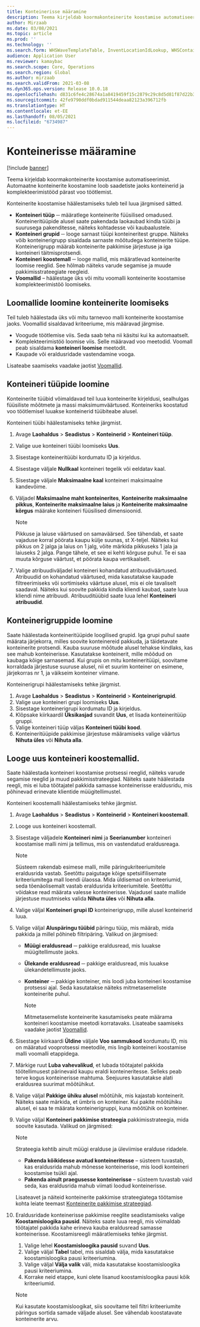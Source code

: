 ```yaml
---
title: Konteinerisse määramine
description: Teema kirjeldab koormakonteinerite koostamise automatiseerimist. Automaatne konteinerite koostamine loob saadetiste jaoks konteinerid ja komplekteerimistööd pärast voo töötlemist.
author: Mirzaab
ms.date: 03/08/2021
ms.topic: article
ms.prod: ''
ms.technology: ''
ms.search.form: WHSWaveTemplateTable, InventLocationIdLookup, WHSContainerType, WHSContainerGroup, WHSContainerizationTable, WHSContainerizationBreak, WHSCreateContainerBreak, WHSContainerStructure, WHSContainerTable, WHSContainerizatonHistory, WHSContainerPackingPolicyChange, WHSManifestShipmentContainers, WHSAllowedContainerTypeGroup, WHSPostMethod, WHSContainerCreateDialog, WHSContainerCloseDiag, WHSContainer
audience: Application User
ms.reviewer: kamaybac
ms.search.scope: Core, Operations
ms.search.region: Global
ms.author: mirzaab
ms.search.validFrom: 2021-03-08
ms.dyn365.ops.version: Release 10.0.18
ms.openlocfilehash: d831c6fe4c28674a1a8419459f15c2879c29c8d5d81f87d22b34c67771eaac7b
ms.sourcegitcommit: 42fe9790ddf0bdad911544deaa82123a396712fb
ms.translationtype: HT
ms.contentlocale: et-EE
ms.lasthandoff: 08/05/2021
ms.locfileid: "6734987"
---
```

# <a name="containerization"></a>Konteinerisse määramine

[!include [banner](../includes/banner.md)]

Teema kirjeldab koormakonteinerite koostamise automatiseerimist. Automaatne konteinerite koostamine loob saadetiste jaoks konteinerid ja komplekteerimistööd pärast voo töötlemist.

Konteinerite koostamise häälestamiseks tuleb teil luua järgmised sätted.

- **Konteineri tüüp** ─ määratlege konteinerite füüsilised omadused. Konteineritüüpide alusel saate pakendada laokaubad kindla tüübi ja suurusega pakenditesse, näiteks kohtadesse või kaubaalustele.
- **Konteineri grupid** ─ looge sarnast tüüpi konteineritest gruppe. Näiteks võib konteinerigrupp sisaldada sarnaste mõõtudega konteinerite tüüpe. Konteinerigrupp määrab konteinerite pakkimise järjestuse ja iga konteineri täitmisprotsendi.
- **Konteineri koostemall** ─ looge mallid, mis määratlevad konteinerite loomise reeglid. See hõlmab näiteks varude segamise ja muude pakkimisstrateegiate reegleid.
- **Voomallid** – häälestage üks või mitu voomalli konteinerite koostamise komplekteerimistöö loomiseks.

## <a name="create-wave-templates-for-containerization"></a>Loomallide loomine konteinerite loomiseks

Teil tuleb häälestada üks või mitu tarnevoo malli konteinerite koostamise jaoks. Voomallid sisaldavad kriteeriume, mis määravad järgmise.

- Voogude töötlemise viis. Seda saab teha nii käsitsi kui ka automaatselt.
- Komplekteerimistöö loomise viis. Selle määravad voo meetodid. Voomall peab sisaldama **konteineri loomise** meetodit.
- Kaupade või eraldusridade vastendamine vooga.

Lisateabe saamiseks vaadake jaotist [Voomallid](wave-templates.md).

## <a name="create-container-types"></a>Konteineri tüüpide loomine

Konteinerite tüübid võimaldavad teil luua konteinerite kirjeldusi, sealhulgas füüsiliste mõõtmete ja massi maksimumväärtused. Konteineriks koostatud voo töötlemisel luuakse konteinerid tüübiteabe alusel.

Konteineri tüübi häälestamiseks tehke järgmist.

1. Avage **Laohaldus** \> **Seadistus** \> **Konteinerid** \> **Konteineri tüüp**.
1. Valige uue konteineri tüübi loomiseks **Uus**.
1. Sisestage konteineritüübi kordumatu ID ja kirjeldus.
1. Sisestage väljale **Nullkaal** konteineri tegelik või eeldatav kaal.
1. Sisestage väljale **Maksimaalne kaal** konteineri maksimaalne kandevõime.
1. Väljadel **Maksimaalne maht konteinerites**, **Konteinerite maksimaalne pikkus**, **Konteinerite maksimaalne laius** ja **Konteinerite maksimaalne kõrgus** määrake konteineri füüsilised dimensioonid.

    > [!NOTE]
    > Pikkuse ja laiuse väärtused on samaväärsed. See tähendab, et saate vajaduse korral pöörata kaupu külje suunas, st X-teljel. Näiteks kui pikkus on 2 jalga ja laius on 1 jalg, võite märkida pikkuseks 1 jala ja laiuseks 2 jalga. Pange tähele, et see ei kehti kõrguse puhul. Te ei saa muuta kõrguse väärtust, et pöörata kaupa vertikaalselt.

1. Valige atribuudiväljadel konteineri kohandatud atribuudiväärtused. Atribuudid on kohandatud väärtused, mida kasutatakse kaupade filtreerimiseks või sortimiseks väärtuse alusel, mis ei ole tavaliselt saadaval. Näiteks kui soovite pakkida kindla kliendi kaubad, saate luua kliendi nime atribuudi. Atribuuditüübid saate luua lehel **Konteineri atribuudid**.

## <a name="create-container-groups"></a>Konteinerigruppide loomine

Saate häälestada konteineritüüpide loogilised grupid. Iga grupi puhul saate määrata järjekorra, milles soovite konteinereid pakkuda, ja täidetavate konteinerite protsendi. Kauba suuruse mõõtude alusel tehakse kindlaks, kas see mahub konteinerisse. Kasutatakse konteinerit, mille mõõdud on kaubaga kõige sarnasemad. Kui grupis on mitu konteineritüüpi, soovitame korraldada järjestuse suuruse alusel, nii et suurim konteiner on esimene, järjekorras nr 1, ja väikseim konteiner viimane.

Konteinerigrupi häälestamiseks tehke järgmist.

1. Avage **Laohaldus** \> **Seadistus** \> **Konteinerid** \> **Konteinerigrupid**.
1. Valige uue konteineri grupi loomiseks **Uus**.
1. Sisestage konteinerigrupi kordumatu ID ja kirjeldus.
1. Klõpsake kiirkaardil **Üksikasjad** suvandit **Uus**, et lisada konteineritüüp gruppi.
1. Valige konteineri tüüp väljas **Konteineri tüübi kood**.
1. Konteineritüüpide pakkimise järjestuse määramiseks valige väärtus **Nihuta üles** või **Nihuta alla**.

## <a name="create-container-build-templates"></a>Looge uus konteineri koostemallid.

Saate häälestada konteineri koostamise protsessi reeglid, näiteks varude segamise reeglid ja muud pakkimisstrateegiad. Näiteks saate häälestada reegli, mis ei luba töötajatel pakkida samasse konteinerisse eraldusridu, mis põhinevad erinevate klientide müügitellimustel.

Konteineri koostemalli häälestamiseks tehke järgmist.

1. Avage **Laohaldus** \> **Seadistus** \> **Konteinerid** \> **Konteineri koostemall**.
1. Looge uus konteineri koostemall.
1. Sisestage väljadele **Konteineri nimi** ja **Seerianumber** konteineri koostamise malli nimi ja tellimus, mis on vastendatud eraldusreaga.

    > [!NOTE]
    > Süsteem rakendab esimese malli, mille päringukriteeriumitele eraldusrida vastab. Seetõttu paigutage kõige spetsiifilisemate kriteeriumitega mall loendi ülaossa. Mida üldisemad on kriteeriumid, seda tõenäolisemalt vastab eraldusrida kriteeriumitele. Seetõttu võidakse read määrata valesse konteinerisse. Vajadusel saate mallide järjestuse muutmiseks valida **Nihuta üles** või **Nihuta alla**.

1. Valige väljal **Konteineri grupi ID** konteinerigrupp, mille alusel konteinerid luua.
1. Valige väljal **Aluspäringu tüübid** päringu tüüp, mis määrab, mida pakkida ja millel põhineb filtripäring. Valikud on järgmised:

      - **Müügi eraldusread** ─ pakkige eraldusread, mis luuakse müügitellimuste jaoks.
      - **Ülekande eraldusread** ─ pakkige eraldusread, mis luuakse ülekandetellimuste jaoks.
      - **Konteiner** ─ pakkige konteiner, mis loodi juba konteineri koostamise protsessi ajal. Seda kasutatakse näiteks mitmetasemeliste konteinerite puhul.

        > [!NOTE]
        > Mitmetasemeliste konteinerite kasutamiseks peate määrama konteineri koostamise meetodi korratavaks. Lisateabe saamiseks vaadake jaotist [Voomallid](wave-templates.md).

1. Sisestage kiirkaardi **Üldine** väljale **Voo sammukood** kordumatu ID, mis on määratud vooprotsessi meetodile, mis lingib konteineri koostamise malli voomalli etappidega.
1. Märkige ruut **Luba vahevalikud**, et lubada töötajatel pakkida töötellimusest pärinevaid kaupu eraldi konteineritesse. Selleks peab terve kogus konteinerisse mahtuma. Seejuures kasutatakse alati eraldusrea suurimat mõõtühikut.
1. Valige väljal **Pakkige ühiku alusel** mõõtühik, mis kajastab konteinerit. Näiteks saate märkida, et ümbris on konteiner. Kui pakite mõõtühiku alusel, ei saa te määrata konteinerigruppi, kuna mõõtühik on konteiner.
1. Valige väljal **Konteineri pakkimise strateegia** pakkimisstrateegia, mida soovite kasutada. Valikud on järgmised:

    > [!NOTE]
    > Strateegia kehtib ainult müügi eralduse ja üleviimise eralduse ridadele.

      - **Pakenda kõikidesse avatud konteineritesse** – süsteem tuvastab, kas eraldusrida mahub mõnesse konteinerisse, mis loodi konteineri koostamise tsükli ajal.
      - **Pakenda ainult praegusesse konteinerisse** – süsteem tuvastab vaid seda, kas eraldusrida mahub viimati loodud konteinerisse.

    Lisateavet ja näiteid konteinerite pakkimise strateegiatega töötamise kohta leiate teemast [Konteinerite pakkimise strateegiad](container-packing-strategy-overview.md).

1. Eraldusridade konteinerisse pakkimise reeglite seadistamiseks valige **Koostamisloogika pausid**. Näiteks saate luua reegli, mis võimaldab töötajatel pakkida kahe erineva kauba eraldusread samasse konteinerisse. Koostamisreegli määratlemiseks tehke järgmist.

    1. Valige lehel **Koostamisloogika pausid** suvand **Uus**.
    1. Valige väljal **Tabel** tabel, mis sisaldab välja, mida kasutatakse koostamisloogika pausi kriteeriumina.
    1. Valige väljal **Välja valik** väli, mida kasutatakse koostamisloogika pausi kriteeriumina.
    1. Korrake neid etappe, kuni olete lisanud koostamisloogika pausi kõik kriteeriumid.

    > [!NOTE]
    > Kui kasutate koostamisloogikat, siis soovitame teil filtri kriteeriumite päringus sortida samade väljade alusel. See vähendab koostatavate konteinerite arvu.
